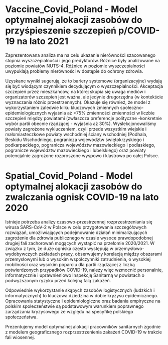 # Vaccine_Covid_Poland - Model optymalnej alokacji zasobów do przyśpieszenie szczepień p/COVID-19 na lato 2021

Zaprezentowana analiza ma na celu ukazanie nierówności szacowanego stopnia wyszczepialności i jego predyktorów. Różnice były analizowane na poziomie powiatów NUTS-4. Różnice w poziomie wyszczepialności uwypuklają problemy nierówności w dostępie do ochrony zdrowia.  

Uzyskane wyniki sugerują, że to bariery systemowe (organizacyjne) wydają się być wiodącym czynnikiem decydującym o wyszczepialności. Akceptacja szczepień przez mieszkańców, na której skupia się uwaga mediów i organizatorów szczepień jest ważna, ale jedynie drugorzędna (w kontekście wyznaczania różnic przestrzennych). Okazuje się również, że model z wykorzystaniem  zaledwie kilku kluczowych zmiennych społeczno-epidemiologicznych wyjaśnia aż >75% zmienności zmienności w liczbie szczepień między powiatami (zwłaszcza preferencje polityczne -konkretnie wybór partii obecnie rządzącej -  wyjaśnia aż 30%). Wyslekcjonowaliśmy powiaty zagrożone wykluczeniem, czyli przede wszystkim  wiejskie i małomiasteczkowe powiaty wschodniej ściany wschodniej  (Podhala, Beskidu Wschodniego, pogranicza województw świętokrzyskiego i podkarpackiego, pogranicza województw mazowieckiego i podlaskiego, pogranicze województw mazowieckiego i lubelskiego) oraz powiaty potencjalnie zagrożone rozproszone wyspowo i klastrowo po całej Polsce. 


# Spatial_Covid_Poland - Model optymalnej alokacji zasobów do zwalczania ognisk COVID-19 na lato 2020

Istnieje potrzeba analizy czasowo-przestrzennej rozprzestrzeniania się wirusa SARS-CoV-2 w Polsce w celu przygotowania szczegółowych rozwiązań, umożliwiających podejmowanie działań minimalizujących zagrożenie dla zdrowia publicznego w czasie wysoce prawdopodobnej drugiej fali zachorowań mogących wystąpić na przełomie 2020/2021.
W związku z tym, że duże ogniska często występują w przemysłowo-wydobywczych zakładach pracy, obserwujemy korelacją między obszarami przemysłowymi lub o wysokim współczynniki zatrudnienia, o wysokiej mobilności oraz wysokim poparciu dla partii rządzącej z liczbą potwierdzonych przypadków COVID-19, należy więc wzmocnić personalnie, informatycznie i uprawnieniowo Inspekcję Sanitarną w powiatach o podwyższonym ryzyku przed kolejną falą zakażeń. 

Odpowiednie wykorzystanie skąpych zasobów logistycznych (ludzkich i informatycznych) to kluczowa dziedzina w dobie kryzysu epidemicznego. Opracowania statystyczne i epidemiologiczne oraz badania empiryczne na polskim społeczeństwie są podstawowym warunkiem poprawnego zarządzania kryzysowego ze względu na specyfikę polskiego społeczeństwa.

Prezentujemy model optymalnej alokacji pracowników sanitarnych zgodnie z modelem geograficznego rozprzestrzenienia zakażeń COVID-19 w trakcie fali wiosennej.

